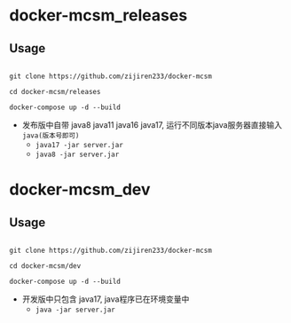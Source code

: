 # docker-mcsm_releases

## Usage

```shell

git clone https://github.com/zijiren233/docker-mcsm

cd docker-mcsm/releases

docker-compose up -d --build

```

- 发布版中自带 java8 java11 java16 java17, 运行不同版本java服务器直接输入 `java(版本号即可)`
    - `java17 -jar server.jar`
    - `java8 -jar server.jar`

# docker-mcsm_dev

## Usage

```shell

git clone https://github.com/zijiren233/docker-mcsm

cd docker-mcsm/dev

docker-compose up -d --build

```

- 开发版中只包含 java17, java程序已在环境变量中
    - `java -jar server.jar`